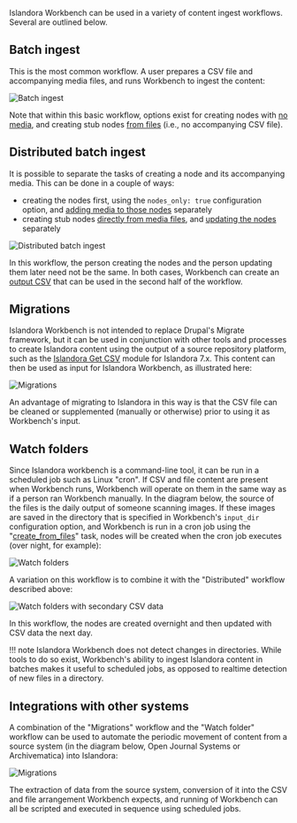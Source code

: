 Islandora Workbench can be used in a variety of content ingest workflows. Several are outlined below.

## Batch ingest

This is the most common workflow. A user prepares a CSV file and accompanying media files, and runs Workbench to ingest the content:

![Batch ingest](images/workflow_batch_loading.png)

Note that within this basic workflow, options exist for creating nodes with [no media](/nodes_only/), and creating stub nodes [from files](/creating_nodes_from_files/) (i.e., no accompanying CSV file).

## Distributed batch ingest

It is possible to separate the tasks of creating a node and its accompanying media. This can be done in a couple of ways:

* creating the nodes first, using the `nodes_only: true` configuration option, and [adding media to those nodes](/adding_media/) separately
* creating stub nodes [directly from media files](/creating_nodes_from_files/), and [updating the nodes](/updating_nodes/) separately

![Distributed batch ingest](images/workflow_distributed_batch_loading.png)

In this workflow, the person creating the nodes and the person updating them later need not be the same. In both cases, Workbench can create an [output CSV](/output_csv/) that can be used in the second half of the workflow.

## Migrations

Islandora Workbench is not intended to replace Drupal's Migrate framework, but it can be used in conjunction with other tools and processes to create Islandora content using the output of a source repository platform, such as the [Islandora Get CSV](https://github.com/mjordan/islandora_get_csv) module for Islandora 7.x. This content can then be used as input for Islandora Workbench, as illustrated here:

![Migrations](images/workflow_migrations.png)

An advantage of migrating to Islandora in this way is that the CSV file can be cleaned or supplemented (manually or otherwise) prior to using it as Workbench's input.

## Watch folders

Since Islandora workbench is a command-line tool, it can be run in a scheduled job such as Linux "cron". If CSV and file content are present when Workbench runs, Workbench will operate on them in the same way as if a person ran Workbench manually. In the diagram below, the source of the files is the daily output of someone scanning images. If these images are saved in the directory that is specified in Workbench's `input_dir` configuration option, and Workbench is run in a cron job using the "[create_from_files](/creating_nodes_from_files/)" task, nodes will be created when the cron job executes (over night, for example):

![Watch folders](images/workflow_watch_folders.png)

A variation on this workflow is to combine it with the "Distributed" workflow described above:

![Watch folders with secondary CSV data](images/workflow_distributed_watch_folder.png)

In this workflow, the nodes are created overnight and then updated with CSV data the next day.

!!! note
    Islandora Workbench does not detect changes in directories. While tools to do so exist, Workbench's ability to ingest Islandora content in batches makes it useful to scheduled jobs, as opposed to realtime detection of new files in a directory.

## Integrations with other systems

A combination of the "Migrations" workflow and the "Watch folder" workflow can be used to automate the periodic movement of content from a source system (in the diagram below, Open Journal Systems or Archivematica) into Islandora:

![Migrations](images/workflow_integrations.png)

The extraction of data from the source system, conversion of it into the CSV and file arrangement Workbench expects, and running of Workbench can all be scripted and executed in sequence using scheduled jobs.
